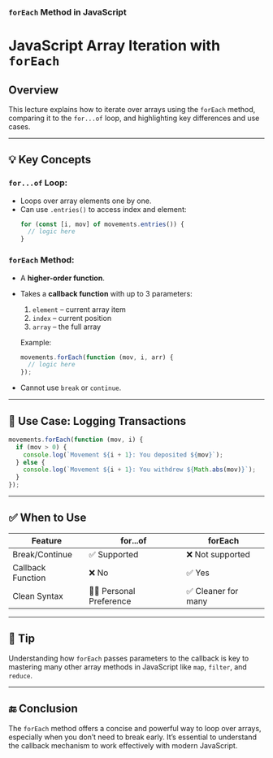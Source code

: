 ### `forEach` Method in JavaScript

# JavaScript Array Iteration with `forEach`

## Overview

This lecture explains how to iterate over arrays using the `forEach` method, comparing it to the `for...of` loop, and highlighting key differences and use cases.

---

## 💡 Key Concepts

### `for...of` Loop:

- Loops over array elements one by one.
- Can use `.entries()` to access index and element:
  ```js
  for (const [i, mov] of movements.entries()) {
    // logic here
  }
  ```

### `forEach` Method:

- A **higher-order function**.
- Takes a **callback function** with up to 3 parameters:

  1. `element` – current array item
  2. `index` – current position
  3. `array` – the full array

  Example:

  ```js
  movements.forEach(function (mov, i, arr) {
    // logic here
  });
  ```

- Cannot use `break` or `continue`.

---

## 🔁 Use Case: Logging Transactions

```js
movements.forEach(function (mov, i) {
  if (mov > 0) {
    console.log(`Movement ${i + 1}: You deposited ${mov}`);
  } else {
    console.log(`Movement ${i + 1}: You withdrew ${Math.abs(mov)}`);
  }
});
```

---

## ✅ When to Use

| Feature           | for...of               | forEach             |
| ----------------- | ---------------------- | ------------------- |
| Break/Continue    | ✅ Supported           | ❌ Not supported    |
| Callback Function | ❌ No                  | ✅ Yes              |
| Clean Syntax      | 🤷‍♂️ Personal Preference | ✅ Cleaner for many |

---

## 🧠 Tip

Understanding how `forEach` passes parameters to the callback is key to mastering many other array methods in JavaScript like `map`, `filter`, and `reduce`.

---

## 🔚 Conclusion

The `forEach` method offers a concise and powerful way to loop over arrays, especially when you don’t need to break early. It’s essential to understand the callback mechanism to work effectively with modern JavaScript.
